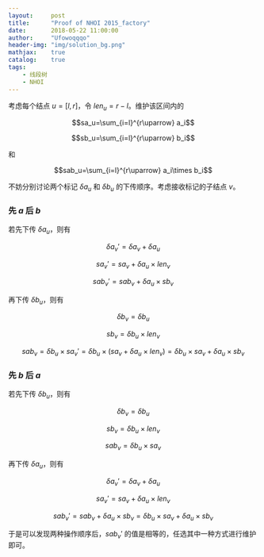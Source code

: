 ```yaml
---
layout:     post
title:      "Proof of NHOI 2015_factory"
date:       2018-05-22 11:00:00
author:     "Ufowoqqqo"
header-img: "img/solution_bg.png"
mathjax:    true
catalog:    true
tags:
    - 线段树
    - NHOI
---
```


考虑每个结点 $u=[l,r]$，令 $len_u=r-l$。维护该区间内的

$$sa_u=\sum_{i=l}^{r\uparrow} a_i$$

$$sb_u=\sum_{i=l}^{r\uparrow} b_i$$

和

$$sab_u=\sum_{i=l}^{r\uparrow} a_i\times b_i$$

不妨分别讨论两个标记 $\delta a_u$ 和 $\delta b_u$ 的下传顺序。考虑接收标记的子结点 $v$。

### 先 $a$ 后 $b$

若先下传 $\delta a_u$，则有

$$\delta a_v' = \delta a_v + \delta a_u$$

$$sa_v' = sa_v +\delta a_u\times len_v$$

$$sab_v'=sab_v+\delta a_u\times sb_v$$

再下传 $\delta b_u$，则有

$$\delta b_v=\delta b_u$$

$$sb_v=\delta b_u\times len_v$$

$$sab_v=\delta b_u\times sa_v'=\delta b_u\times (sa_v+\delta a_u\times len_v)=\delta b_u\times sa_v+\delta a_u\times sb_v$$

### 先 $b$ 后 $a$

若先下传 $\delta b_u$，则有

$$\delta b_v=\delta b_u$$

$$sb_v=\delta b_u\times len_v$$

$$sab_v=\delta b_u\times sa_v$$

再下传 $\delta a_u$，则有

$$\delta a_v'=\delta a_v+\delta a_u$$

$$sa_v'=sa_v+\delta a_u\times len_v$$

$$sab_v'=sab_v+\delta a_u\times sb_v=\delta b_u\times sa_v + \delta a_u\times sb_v$$

于是可以发现两种操作顺序后，$sab_v'$ 的值是相等的，任选其中一种方式进行维护即可。

